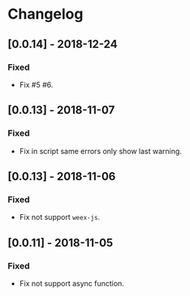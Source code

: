 # Changelog

## [0.0.14] - 2018-12-24

### Fixed
- Fix #5 #6.

## [0.0.13] - 2018-11-07

### Fixed
- Fix in script same errors only show last warning.

## [0.0.13] - 2018-11-06

### Fixed
- Fix not support `weex-js`.

## [0.0.11] - 2018-11-05

### Fixed

- Fix not support async function.


